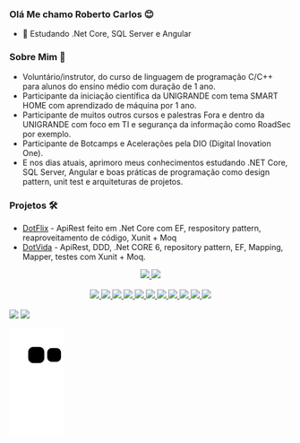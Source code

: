 ### Olá Me chamo Roberto Carlos 😊

- 🌱 Estudando .Net Core, SQL Server e Angular

### Sobre Mim 💬 
- Voluntário/instrutor, do curso de linguagem de programação C/C++ para alunos do ensino médio com duração de 1 ano.
- Participante da iniciação científica da UNIGRANDE com tema SMART HOME com aprendizado de máquina por 1 ano.
- Participante de muitos outros cursos e palestras Fora e dentro da UNIGRANDE com foco em TI e segurança da informação como RoadSec por exemplo.
- Participante de Botcamps e Acelerações pela DIO (Digital Inovation One).
- E nos dias atuais, aprimoro meus conhecimentos estudando .NET Core, SQL Server, Angular e boas práticas de programação como design pattern, unit test e arquiteturas de projetos.


### Projetos 🛠
- <a href="https://github.com/BetoCarlos0/Dotiflix">DotFlix</a> - ApiRest feito em .Net Core com EF, respository pattern, reaproveitamento de código, Xunit + Moq
- <a href="https://github.com/BetoCarlos0/DotVida">DotVida</a> - ApiRest, DDD, .Net CORE 6, repository pattern, EF, Mapping, Mapper, testes com Xunit + Moq.

<div align="center">
  <a href="https://github.com/BetoCarlos0">
  <img height="180em" src="https://github-readme-stats.vercel.app/api?username=betocarlos0&show_icons=true&theme=chartreuse-dark&include_all_commits=true&count_private=true"/>
  <img height="180em" src="https://github-readme-stats.vercel.app/api/top-langs/?username=betocarlos0&layout=compact&langs_count=7&theme=chartreuse-dark"/>
</div>
  
  
<div align="center" style="display: inline_block"><br>
  <img height="50px" weigth="50px" src="https://cdn.jsdelivr.net/gh/devicons/devicon/icons/dotnetcore/dotnetcore-original.svg" />
  <img height="50px" weigth="50px" src="https://cdn.jsdelivr.net/gh/devicons/devicon/icons/microsoftsqlserver/microsoftsqlserver-plain-wordmark.svg" />
  <img height="50px" weigth="50px" src="https://cdn.jsdelivr.net/gh/devicons/devicon/icons/csharp/csharp-original.svg" />
  <img height="50px" weigth="50px" src="https://cdn.jsdelivr.net/gh/devicons/devicon/icons/cplusplus/cplusplus-original.svg" />
  <img height="50px" weigth="50px" src="https://cdn.jsdelivr.net/gh/devicons/devicon/icons/c/c-original.svg" />
  <img height="50px" weigth="50px" src="https://cdn.jsdelivr.net/gh/devicons/devicon/icons/angularjs/angularjs-original.svg" />
  <img height="50px" weigth="50px" src="https://cdn.jsdelivr.net/gh/devicons/devicon/icons/html5/html5-original.svg" />
  <img height="50px" weigth="50px" src="https://cdn.jsdelivr.net/gh/devicons/devicon/icons/css3/css3-original.svg" />
  <!-- <img height="50px" weigth="50px" src="https://cdn.jsdelivr.net/gh/devicons/devicon/icons/javascript/javascript-original.svg" /> -->
  <img height="50px" weigth="50px" src="https://cdn.jsdelivr.net/gh/devicons/devicon/icons/python/python-original.svg" />
  <img height="50px" weigth="50px" src="https://cdn.jsdelivr.net/gh/devicons/devicon/icons/wordpress/wordpress-plain.svg" />
  <img height="50px" weigth="50px" src="https://cdn.jsdelivr.net/gh/devicons/devicon/icons/arduino/arduino-original-wordmark.svg" />
</div>


<div><br>
  <a href = "mailto:betocarlos00@hotmail.com"><img src="https://img.shields.io/badge/Microsoft_Outlook-0078D4?style=for-the-badge&logo=microsoft-outlook&logoColor=white" target="_blank"></a>
  <a href="https://www.linkedin.com/in/roberto-carlos-41a037187/" target="_blank"><img src="https://img.shields.io/badge/-LinkedIn-%230077B5?style=for-the-badge&logo=linkedin&logoColor=white" target="_blank"></a><br>
 
  ![Snake animation](https://github.com/BetoCarlos0/BetoCarlos0/blob/output/github-contribution-grid-snake.svg)
 
</div>
